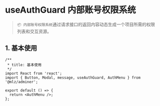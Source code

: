 # useAuthGuard 内部账号权限系统

> `📦 内部账号权限系统`通过请求接口的返回内容动态生成一个项目所需的权限列表和交互资源。

## 1. 基本使用

```tsx
/**
 * title: 基本使用
 */
import React from 'react';
import { Button, Modal, message, useAuthGuard, AuthMenu } from '@mlz/adminer';

export default () => {
  return <AuthMenu />;
};
```
